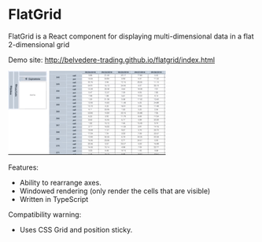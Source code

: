 # FlatGrid

FlatGrid is a React component for displaying multi-dimensional data in a flat 2-dimensional grid

Demo site: http://belvedere-trading.github.io/flatgrid/index.html

![](FlatGridDemo.gif)

Features:
- Ability to rearrange axes.
- Windowed rendering (only render the cells that are visible)
- Written in TypeScript

Compatibility warning:
- Uses CSS Grid and position sticky.

